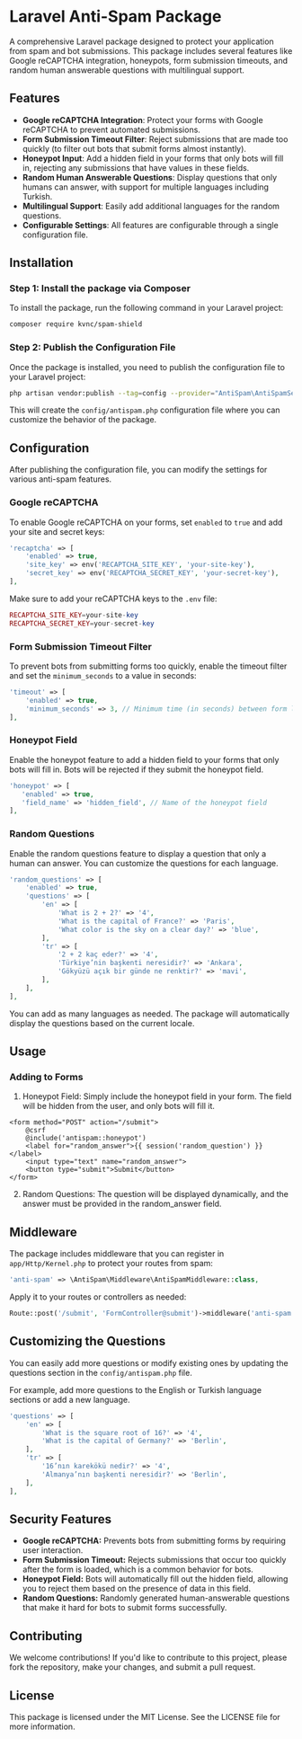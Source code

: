 # Laravel Anti-Spam Package

A comprehensive Laravel package designed to protect your application from spam and bot submissions. This package includes several features like Google reCAPTCHA integration, honeypots, form submission timeouts, and random human answerable questions with multilingual support.

## Features

- **Google reCAPTCHA Integration**: Protect your forms with Google reCAPTCHA to prevent automated submissions.
- **Form Submission Timeout Filter**: Reject submissions that are made too quickly (to filter out bots that submit forms almost instantly).
- **Honeypot Input**: Add a hidden field in your forms that only bots will fill in, rejecting any submissions that have values in these fields.
- **Random Human Answerable Questions**: Display questions that only humans can answer, with support for multiple languages including Turkish.
- **Multilingual Support**: Easily add additional languages for the random questions.
- **Configurable Settings**: All features are configurable through a single configuration file.

## Installation

### Step 1: Install the package via Composer

To install the package, run the following command in your Laravel project:

```bash
composer require kvnc/spam-shield
```
### Step 2: Publish the Configuration File
Once the package is installed, you need to publish the configuration file to your Laravel project:
```bash
php artisan vendor:publish --tag=config --provider="AntiSpam\AntiSpamServiceProvider"
```
This will create the `config/antispam.php` configuration file where you can customize the behavior of the package.

## Configuration
After publishing the configuration file, you can modify the settings for various anti-spam features.

### Google reCAPTCHA
To enable Google reCAPTCHA on your forms, set `enabled` to `true` and add your site and secret keys:
```php
'recaptcha' => [
    'enabled' => true,
    'site_key' => env('RECAPTCHA_SITE_KEY', 'your-site-key'),
    'secret_key' => env('RECAPTCHA_SECRET_KEY', 'your-secret-key'),
],
```
Make sure to add your reCAPTCHA keys to the `.env` file:
```php
RECAPTCHA_SITE_KEY=your-site-key
RECAPTCHA_SECRET_KEY=your-secret-key
```
### Form Submission Timeout Filter
To prevent bots from submitting forms too quickly, enable the timeout filter and set the `minimum_seconds` to a value in seconds:
```php
'timeout' => [
    'enabled' => true,
    'minimum_seconds' => 3, // Minimum time (in seconds) between form load and submission
],
```
### Honeypot Field
 Enable the honeypot feature to add a hidden field to your forms that only bots will fill in. Bots will be rejected if they submit the honeypot field.
 ```php
'honeypot' => [
    'enabled' => true,
    'field_name' => 'hidden_field', // Name of the honeypot field
],
```
### Random Questions
Enable the random questions feature to display a question that only a human can answer. You can customize the questions for each language.
```php
'random_questions' => [
    'enabled' => true,
    'questions' => [
        'en' => [
            'What is 2 + 2?' => '4',
            'What is the capital of France?' => 'Paris',
            'What color is the sky on a clear day?' => 'blue',
        ],
        'tr' => [
            '2 + 2 kaç eder?' => '4',
            'Türkiye’nin başkenti neresidir?' => 'Ankara',
            'Gökyüzü açık bir günde ne renktir?' => 'mavi',
        ],
    ],
],
```
You can add as many languages as needed. The package will automatically display the questions based on the current locale.

## Usage
### Adding to Forms
1. Honeypot Field: Simply include the honeypot field in your form. The field will be hidden from the user, and only bots will fill it.
```blade
<form method="POST" action="/submit">
    @csrf
    @include('antispam::honeypot')
    <label for="random_answer">{{ session('random_question') }}</label>
    <input type="text" name="random_answer">
    <button type="submit">Submit</button>
</form>
```
2. Random Questions: The question will be displayed dynamically, and the answer must be provided in the random_answer field.

## Middleware
The package includes middleware that you can register in `app/Http/Kernel.php` to protect your routes from spam:
```php
'anti-spam' => \AntiSpam\Middleware\AntiSpamMiddleware::class,
```
Apply it to your routes or controllers as needed:
```php
Route::post('/submit', 'FormController@submit')->middleware('anti-spam');
```
## Customizing the Questions
You can easily add more questions or modify existing ones by updating the questions section in the `config/antispam.php` file.

For example, add more questions to the English or Turkish language sections or add a new language.
```php
'questions' => [
    'en' => [
        'What is the square root of 16?' => '4',
        'What is the capital of Germany?' => 'Berlin',
    ],
    'tr' => [
        '16’nın karekökü nedir?' => '4',
        'Almanya’nın başkenti neresidir?' => 'Berlin',
    ],
],
```
## Security Features
- **Google reCAPTCHA:** Prevents bots from submitting forms by requiring user interaction.
- **Form Submission Timeout:** Rejects submissions that occur too quickly after the form is loaded, which is a common behavior for bots.
- **Honeypot Field:** Bots will automatically fill out the hidden field, allowing you to reject them based on the presence of data in this field.
- **Random Questions:** Randomly generated human-answerable questions that make it hard for bots to submit forms successfully.

## Contributing
We welcome contributions! If you'd like to contribute to this project, please fork the repository, make your changes, and submit a pull request.

## License
This package is licensed under the MIT License. See the LICENSE file for more information.
